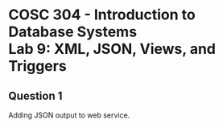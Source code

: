 # COSC 304 - Introduction to Database Systems<br>Lab 9: XML, JSON, Views, and Triggers

## Question 1 

Adding JSON output to web service.
